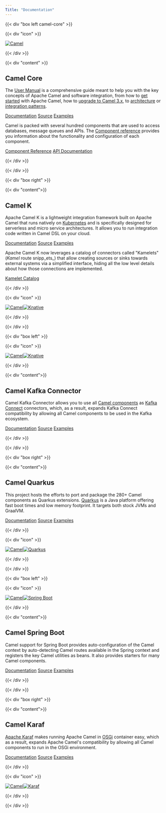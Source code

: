 ```yaml
---
Title: "Documentation"
---
```

{{< div "box left camel-core" >}}

{{< div "icon" >}}

[![Camel](/_/img/logo-d.svg)](/camel-k/next/)

{{< /div >}}

{{< div "content" >}}

## Camel Core

The [User Manual](/manual/) is a comprehensive guide meant to help you with the key concepts of Apache Camel and software integration, from how to [get started](/manual/getting-started.html) with Apache Camel, how to [upgrade to Camel 3.x](/manual/camel-3x-upgrade-guide.html), to [architecture](/manual/architecture.html) or [integration patterns](/components/next/eips/enterprise-integration-patterns.html).

<p>
<a class="button dark" href="/manual/">Documentation</a>
<a class="button light" href="https://github.com/apache/camel/">Source</a>
<a class="button light" href="https://github.com/apache/camel-examples">Examples</a>
</p>


Camel is packed with several hundred components that are used to access databases, message queues and APIs. The [Component reference](/components/next/) provides you information about the functionality and configuration of each component.

<p>
<a class="button dark" href="/components/next/">Component Reference</a>
<a class="button light" href="https://www.javadoc.io/doc/org.apache.camel/camel-api/latest/index.html">API Documentation</a>
</p>

{{< /div >}}

{{< /div >}}

{{< div "box right" >}}

{{< div "content">}}

## Camel K

Apache Camel K is a lightweight integration framework built on Apache Camel that runs natively on [Kubernetes](https://kubernetes.io/) and is specifically designed for serverless and micro service architectures. It allows you to run integration code written in Camel DSL on your cloud.

<p>
<a class="button dark" href="/camel-k/next/">Documentation</a>
<a class="button light" href="https://github.com/apache/camel-k/">Source</a>
<a class="button light" href="https://github.com/apache/camel-k-examples">Examples</a>
</p>

Apache Camel K now leverages a catalog of connectors called "Kamelets" (_Kamel_ route snipp_ets_) that allow creating sources or sinks towards external systems via a 
simplified interface, hiding all the low level details about how those connections are implemented.

<p>
<a class="button dark" href="/camel-kamelets/next/">Kamelet Catalog</a>
</p>

{{< /div >}}

{{< div "icon" >}}

[![Camel](/_/img/logo-d.svg)![Knative](/_/img/knative.svg)](/camel-k/next/)

{{< /div >}}

{{< /div >}}

{{< div "box left" >}}

{{< div "icon" >}}

[![Camel](/_/img/logo-d.svg)![Knative](/_/img/apache-kafka.svg)](/camel-k/next/)

{{< /div >}}

{{< div "content">}}

## Camel Kafka Connector

Camel Kafka Connector allows you to use all [Camel components](/components/next/) as [Kafka Connect](http://kafka.apache.org/documentation/#connect) connectors, which, as a result, expands Kafka Connect compatibility by allowing all Camel components to be used in the Kafka ecosystem.

<p>
<a class="button dark" href="/camel-kafka-connector/next/">Documentation</a>
<a class="button light" href="https://github.com/apache/camel-kafka-connector/">Source</a>
<a class="button light" href="https://github.com/apache/camel-kafka-connector-examples/">Examples</a>
</p>

{{< /div >}}

{{< /div >}}

{{< div "box right" >}}

{{< div "content">}}

## Camel Quarkus

This project hosts the efforts to port and package the 280+ Camel components as Quarkus extensions. [Quarkus](https://quarkus.io/) is a Java platform offering fast boot times and low memory footprint. It targets both stock JVMs and GraalVM.

<p>
<a class="button dark" href="/camel-quarkus/next/">Documentation</a>
<a class="button light" href="https://github.com/apache/camel-quarkus/">Source</a>
<a class="button light" href="https://github.com/apache/camel-quarkus-examples/">Examples</a>
</p>

{{< /div >}}

{{< div "icon" >}}

[![Camel](/_/img/logo-d.svg)![Quarkus](/_/img/quarkus.svg)](/camel-quarkus/next/)

{{< /div >}}

{{< /div >}}

{{< div "box left" >}}

{{< div "icon" >}}

[![Camel](/_/img/logo-d.svg)![Spring Boot](/_/img/spring-boot.svg)](/camel-spring-boot/next/)

{{< /div >}}

{{< div "content">}}

## Camel Spring Boot

Camel support for Spring Boot provides auto-configuration of the Camel context by auto-detecting Camel routes available in the Spring context and registers the key Camel utilities as beans. It also provides starters for many Camel components.

<p>
<a class="button dark" href="/camel-spring-boot/next/">Documentation</a>
<a class="button light" href="https://github.com/apache/camel-spring-boot">Source</a>
<a class="button light" href="https://github.com/apache/camel-spring-boot-examples">Examples</a>
</p>

{{< /div >}}

{{< /div >}}

{{< div "box right" >}}

{{< div "content">}}

## Camel Karaf

[Apache Karaf](https://karaf.apache.org/) makes running Apache Camel in [OSGi](https://www.osgi.org/) container easy, which as a result, expands Apache Camel's compatibility by allowing all Camel components to run in the OSGi environment.

<p>
<a class="button dark" href="/camel-karaf/next/">Documentation</a>
<a class="button light" href="https://github.com/apache/camel-karaf">Source</a>
<a class="button light" href="https://github.com/apache/camel-karaf-examples">Examples</a>
</p>

{{< /div >}}

{{< div "icon" >}}

[![Camel](/_/img/logo-d.svg)![Karaf](/_/img/apache-karaf.svg)](/camel-karaf/next/)

{{< /div >}}

{{< /div >}}
